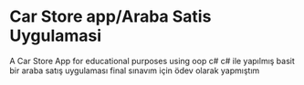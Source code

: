 # Car Store app/Araba Satis Uygulamasi
 A Car Store App for educational purposes using oop c# 
c# ile yapılmış basit bir araba satış uygulaması final sınavım için ödev olarak yapmıştım
